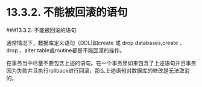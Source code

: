 # 13.3.2. 不能被回滚的语句

###13.3.2. 不能被回滚的语句

通常情况下，数据库定义语句（DDL)如create 或 drop databases,create 、drop 、alter table或routine都是不能回滚的操作。

在事务当中尽量不要包含上述的语句。在一个事务里如果包含了上述语句并且事务因为失败并且执行rollback进行回滚，那么上述语句对数据库的修改是无法取消的。
